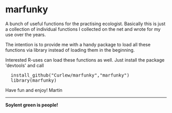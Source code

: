 
marfunky
========

A bunch of useful functions for the practising ecologist. Basically this is just a collection of individual functions I collected on the net and wrote for my use over the years. 

The intention is to provide me with a handy package to load all these functions via library instead of loading them in the beginning.

Interested R-uses can load these functions as well. 
Just install the package 'devtools' and call
<pre>
  install_github("Curlew/marfunky","marfunky")
  library(marfunky)
</pre>
Have fun and enjoy!
Martin
<hr>
<b>Soylent green is people!</b>
